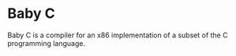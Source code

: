 # Baby C

Baby C is a compiler for an x86 implementation of a subset of the C programming language.
